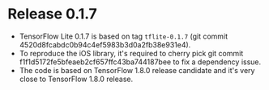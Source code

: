 # Release 0.1.7

* TensorFlow Lite 0.1.7 is based on tag `tflite-0.1.7` (git commit
  4520d8fcabdc0b94c4ef5983b3d0a2fb38e931e4).
* To reproduce the iOS library, it's required to cherry pick git commit
  f1f1d5172fe5bfeaeb2cf657ffc43ba744187bee to fix a dependency issue.
* The code is based on TensorFlow 1.8.0 release candidate and it's very close
  to TensorFlow 1.8.0 release.
